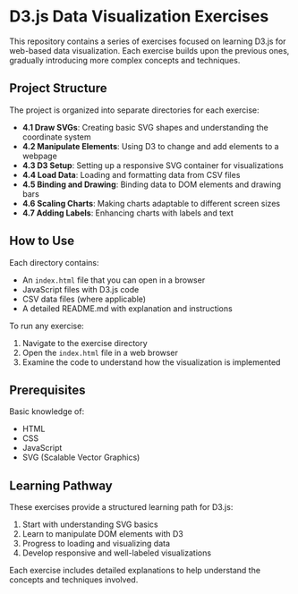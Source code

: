 # D3.js Data Visualization Exercises

This repository contains a series of exercises focused on learning D3.js for web-based data visualization. Each exercise builds upon the previous ones, gradually introducing more complex concepts and techniques.

## Project Structure

The project is organized into separate directories for each exercise:

- **4.1 Draw SVGs**: Creating basic SVG shapes and understanding the coordinate system
- **4.2 Manipulate Elements**: Using D3 to change and add elements to a webpage
- **4.3 D3 Setup**: Setting up a responsive SVG container for visualizations
- **4.4 Load Data**: Loading and formatting data from CSV files
- **4.5 Binding and Drawing**: Binding data to DOM elements and drawing bars
- **4.6 Scaling Charts**: Making charts adaptable to different screen sizes
- **4.7 Adding Labels**: Enhancing charts with labels and text

## How to Use

Each directory contains:
- An `index.html` file that you can open in a browser
- JavaScript files with D3.js code
- CSV data files (where applicable)
- A detailed README.md with explanation and instructions

To run any exercise:
1. Navigate to the exercise directory
2. Open the `index.html` file in a web browser
3. Examine the code to understand how the visualization is implemented

## Prerequisites

Basic knowledge of:
- HTML
- CSS
- JavaScript
- SVG (Scalable Vector Graphics)

## Learning Pathway

These exercises provide a structured learning path for D3.js:

1. Start with understanding SVG basics
2. Learn to manipulate DOM elements with D3
3. Progress to loading and visualizing data
4. Develop responsive and well-labeled visualizations

Each exercise includes detailed explanations to help understand the concepts and techniques involved.